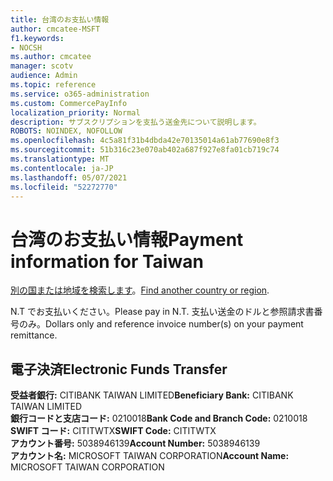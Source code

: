 ```yaml
---
title: 台湾のお支払い情報
author: cmcatee-MSFT
f1.keywords:
- NOCSH
ms.author: cmcatee
manager: scotv
audience: Admin
ms.topic: reference
ms.service: o365-administration
ms.custom: CommercePayInfo
localization_priority: Normal
description: サブスクリプションを支払う送金先について説明します。
ROBOTS: NOINDEX, NOFOLLOW
ms.openlocfilehash: 4c5a81f31b4dbda42e70135014a61ab77690e8f3
ms.sourcegitcommit: 51b316c23e070ab402a687f927e8fa01cb719c74
ms.translationtype: MT
ms.contentlocale: ja-JP
ms.lasthandoff: 05/07/2021
ms.locfileid: "52272770"
---
```

# <a name="payment-information-for-taiwan"></a><span data-ttu-id="79f80-103">台湾のお支払い情報</span><span class="sxs-lookup"><span data-stu-id="79f80-103">Payment information for Taiwan</span></span>

<span data-ttu-id="79f80-104">[別の国または地域を検索します](../billing-and-payments/pay-for-your-subscription.md)。</span><span class="sxs-lookup"><span data-stu-id="79f80-104">[Find another country or region](../billing-and-payments/pay-for-your-subscription.md).</span></span> 

<span data-ttu-id="79f80-105">N.T でお支払いください。</span><span class="sxs-lookup"><span data-stu-id="79f80-105">Please pay in N.T.</span></span> <span data-ttu-id="79f80-106">支払い送金のドルと参照請求書番号のみ。</span><span class="sxs-lookup"><span data-stu-id="79f80-106">Dollars only and reference invoice number(s) on your payment remittance.</span></span>

## <a name="electronic-funds-transfer"></a><span data-ttu-id="79f80-107">電子決済</span><span class="sxs-lookup"><span data-stu-id="79f80-107">Electronic Funds Transfer</span></span>

<span data-ttu-id="79f80-108">**受益者銀行:** CITIBANK TAIWAN LIMITED</span><span class="sxs-lookup"><span data-stu-id="79f80-108">**Beneficiary Bank:** CITIBANK TAIWAN LIMITED</span></span>  
<span data-ttu-id="79f80-109">**銀行コードと支店コード:** 0210018</span><span class="sxs-lookup"><span data-stu-id="79f80-109">**Bank Code and Branch Code:** 0210018</span></span>  
<span data-ttu-id="79f80-110">**SWIFT コード:** CITITWTX</span><span class="sxs-lookup"><span data-stu-id="79f80-110">**SWIFT Code:** CITITWTX</span></span>  
<span data-ttu-id="79f80-111">**アカウント番号:** 5038946139</span><span class="sxs-lookup"><span data-stu-id="79f80-111">**Account Number:** 5038946139</span></span>  
<span data-ttu-id="79f80-112">**アカウント名:** MICROSOFT TAIWAN CORPORATION</span><span class="sxs-lookup"><span data-stu-id="79f80-112">**Account Name:** MICROSOFT TAIWAN CORPORATION</span></span>    